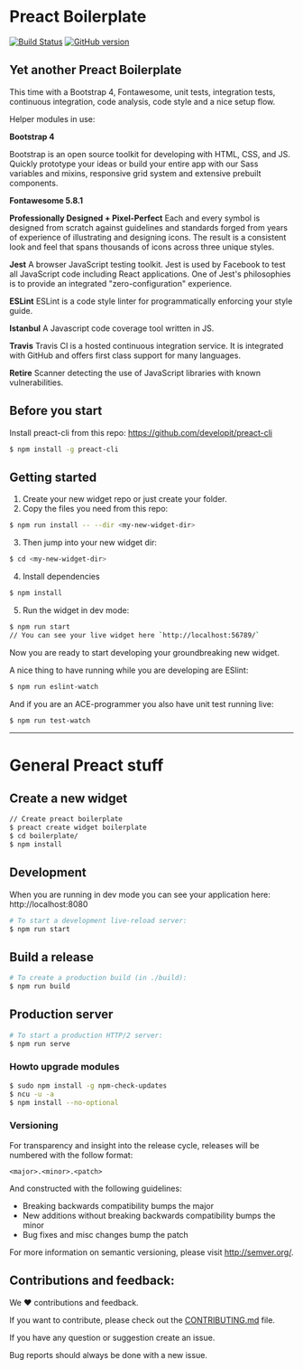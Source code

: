 # Preact Boilerplate
[![Build Status](https://travis-ci.org/5orenso/preact-boilerplate.svg?branch=master)](https://travis-ci.org/5orenso/preact-boilerplate)
[![GitHub version](https://badge.fury.io/gh/5orenso%2Fpreact-boilerplate.svg)](https://badge.fury.io/gh/5orenso%2Fpreact-boilerplate)

## Yet another Preact Boilerplate

This time with a Bootstrap 4, Fontawesome, unit tests, integration tests, continuous integration, code analysis, code style and a nice setup flow.

Helper modules in use:

__Bootstrap 4__

Bootstrap is an open source toolkit for developing with HTML, CSS, and JS. Quickly prototype your ideas or build your entire app with our Sass variables and mixins, responsive grid system and extensive prebuilt components.

__Fontawesome 5.8.1__

__Professionally Designed + Pixel-Perfect__
Each and every symbol is designed from scratch against guidelines and standards forged from years of experience of illustrating and designing icons. The result is a consistent look and feel that spans thousands of icons across three unique styles.

__Jest__
A browser JavaScript testing toolkit. Jest is used by Facebook to test all JavaScript code including React applications. One of Jest's philosophies is to provide an integrated "zero-configuration" experience.

__ESLint__
ESLint is a code style linter for programmatically enforcing your style guide.

__Istanbul__
A Javascript code coverage tool written in JS.

__Travis__
Travis CI is a hosted continuous integration service. It is integrated with GitHub and offers first class support for many languages.

__Retire__
Scanner detecting the use of JavaScript libraries with known vulnerabilities.


## Before you start

Install preact-cli from this repo:
https://github.com/developit/preact-cli

```bash
$ npm install -g preact-cli
```

## Getting started

1. Create your new widget repo or just create your folder.
2. Copy the files you need from this repo: 
```bash
$ npm run install -- --dir <my-new-widget-dir>
```
3. Then jump into your new widget dir:
```bash
$ cd <my-new-widget-dir>
```
4. Install dependencies
```bash
$ npm install
```
5. Run the widget in dev mode:
```bash
$ npm run start
// You can see your live widget here `http://localhost:56789/`
```

Now you are ready to start developing your groundbreaking new widget.

A nice thing to have running while you are developing are ESlint:
```bash
$ npm run eslint-watch
```

And if you are an ACE-programmer you also have unit test running live:
```bash
$ npm run test-watch
```

-----

# General Preact stuff

## Create a new widget

```bash
// Create preact boilerplate
$ preact create widget boilerplate
$ cd boilerplate/
$ npm install
```


## Development

When you are running in dev mode you can see your application here:
http://localhost:8080

```bash
# To start a development live-reload server:
$ npm run start
```


## Build a release

```bash
# To create a production build (in ./build):
$ npm run build
```


## Production server

```bash
# To start a production HTTP/2 server:
$ npm run serve
```


### Howto upgrade modules
```bash
$ sudo npm install -g npm-check-updates
$ ncu -u -a
$ npm install --no-optional
```

### Versioning
For transparency and insight into the release cycle, releases will be
numbered with the follow format:

`<major>.<minor>.<patch>`

And constructed with the following guidelines:

* Breaking backwards compatibility bumps the major
* New additions without breaking backwards compatibility bumps the minor
* Bug fixes and misc changes bump the patch

For more information on semantic versioning, please visit http://semver.org/.


## Contributions and feedback:

We ❤️ contributions and feedback.

If you want to contribute, please check out the [CONTRIBUTING.md](CONTRIBUTING.md) file.

If you have any question or suggestion create an issue.

Bug reports should always be done with a new issue.
